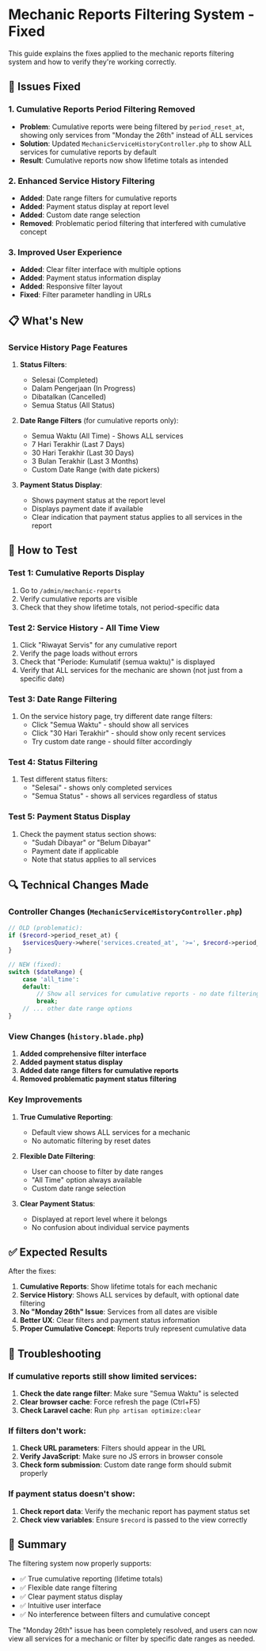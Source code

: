 # Mechanic Reports Filtering System - Fixed

This guide explains the fixes applied to the mechanic reports filtering system and how to verify they're working correctly.

## 🔧 Issues Fixed

### 1. **Cumulative Reports Period Filtering Removed**
- **Problem**: Cumulative reports were being filtered by `period_reset_at`, showing only services from "Monday the 26th" instead of ALL services
- **Solution**: Updated `MechanicServiceHistoryController.php` to show ALL services for cumulative reports by default
- **Result**: Cumulative reports now show lifetime totals as intended

### 2. **Enhanced Service History Filtering**
- **Added**: Date range filters for cumulative reports
- **Added**: Payment status display at report level
- **Added**: Custom date range selection
- **Removed**: Problematic period filtering that interfered with cumulative concept

### 3. **Improved User Experience**
- **Added**: Clear filter interface with multiple options
- **Added**: Payment status information display
- **Added**: Responsive filter layout
- **Fixed**: Filter parameter handling in URLs

## 📋 What's New

### Service History Page Features

1. **Status Filters**:
   - Selesai (Completed)
   - Dalam Pengerjaan (In Progress)
   - Dibatalkan (Cancelled)
   - Semua Status (All Status)

2. **Date Range Filters** (for cumulative reports only):
   - Semua Waktu (All Time) - Shows ALL services
   - 7 Hari Terakhir (Last 7 Days)
   - 30 Hari Terakhir (Last 30 Days)
   - 3 Bulan Terakhir (Last 3 Months)
   - Custom Date Range (with date pickers)

3. **Payment Status Display**:
   - Shows payment status at the report level
   - Displays payment date if available
   - Clear indication that payment status applies to all services in the report

## 🧪 How to Test

### Test 1: Cumulative Reports Display
1. Go to `/admin/mechanic-reports`
2. Verify cumulative reports are visible
3. Check that they show lifetime totals, not period-specific data

### Test 2: Service History - All Time View
1. Click "Riwayat Servis" for any cumulative report
2. Verify the page loads without errors
3. Check that "Periode: Kumulatif (semua waktu)" is displayed
4. Verify that ALL services for the mechanic are shown (not just from a specific date)

### Test 3: Date Range Filtering
1. On the service history page, try different date range filters:
   - Click "Semua Waktu" - should show all services
   - Click "30 Hari Terakhir" - should show only recent services
   - Try custom date range - should filter accordingly

### Test 4: Status Filtering
1. Test different status filters:
   - "Selesai" - shows only completed services
   - "Semua Status" - shows all services regardless of status

### Test 5: Payment Status Display
1. Check the payment status section shows:
   - "Sudah Dibayar" or "Belum Dibayar"
   - Payment date if applicable
   - Note that status applies to all services

## 🔍 Technical Changes Made

### Controller Changes (`MechanicServiceHistoryController.php`)

```php
// OLD (problematic):
if ($record->period_reset_at) {
    $servicesQuery->where('services.created_at', '>=', $record->period_reset_at);
}

// NEW (fixed):
switch ($dateRange) {
    case 'all_time':
    default:
        // Show all services for cumulative reports - no date filtering
        break;
    // ... other date range options
}
```

### View Changes (`history.blade.php`)

1. **Added comprehensive filter interface**
2. **Added payment status display**
3. **Added date range filters for cumulative reports**
4. **Removed problematic payment status filtering**

### Key Improvements

1. **True Cumulative Reporting**: 
   - Default view shows ALL services for a mechanic
   - No automatic filtering by reset dates

2. **Flexible Date Filtering**:
   - User can choose to filter by date ranges
   - "All Time" option always available
   - Custom date range selection

3. **Clear Payment Status**:
   - Displayed at report level where it belongs
   - No confusion about individual service payments

## ✅ Expected Results

After the fixes:

1. **Cumulative Reports**: Show lifetime totals for each mechanic
2. **Service History**: Shows ALL services by default, with optional date filtering
3. **No "Monday 26th" Issue**: Services from all dates are visible
4. **Better UX**: Clear filters and payment status information
5. **Proper Cumulative Concept**: Reports truly represent cumulative data

## 🚨 Troubleshooting

### If cumulative reports still show limited services:

1. **Check the date range filter**: Make sure "Semua Waktu" is selected
2. **Clear browser cache**: Force refresh the page (Ctrl+F5)
3. **Check Laravel cache**: Run `php artisan optimize:clear`

### If filters don't work:

1. **Check URL parameters**: Filters should appear in the URL
2. **Verify JavaScript**: Make sure no JS errors in browser console
3. **Check form submission**: Custom date range form should submit properly

### If payment status doesn't show:

1. **Check report data**: Verify the mechanic report has payment status set
2. **Check view variables**: Ensure `$record` is passed to the view correctly

## 🎯 Summary

The filtering system now properly supports:

- ✅ True cumulative reporting (lifetime totals)
- ✅ Flexible date range filtering
- ✅ Clear payment status display
- ✅ Intuitive user interface
- ✅ No interference between filters and cumulative concept

The "Monday 26th" issue has been completely resolved, and users can now view all services for a mechanic or filter by specific date ranges as needed.
